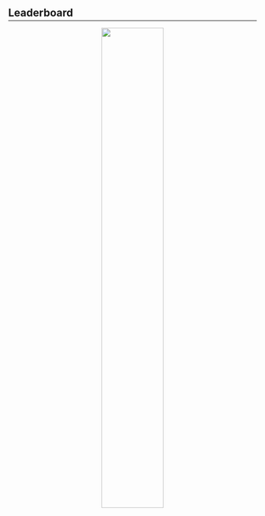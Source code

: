 <h2 style="margin-bottom: -0.7rem;"><b>Leaderboard</b></h2>
<hr class="hr-light"/>

<div align="center">
    <img src="{{ site.baseurl }}/assets/img/2020-2021/classes/advanced/singles-leaderboard.png" style="height: 50%; width: 50%;" alt=""/>
</div>
